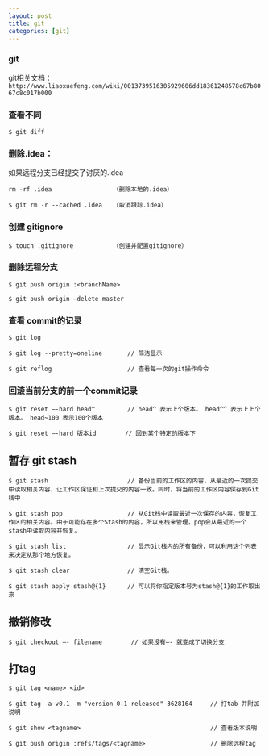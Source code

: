 ```yaml
---
layout: post
title: git
categories: [git]
---
```


### git
git相关文档：`http://www.liaoxuefeng.com/wiki/0013739516305929606dd18361248578c67b8067c8c017b000`

### 查看不同

```
$ git diff
```

### 删除.idea：

如果远程分支已经提交了讨厌的.idea

```
rm -rf .idea                 （删除本地的.idea）

$ git rm -r --cached .idea   （取消跟踪.idea）
```

### 创建 gitignore

```
$ touch .gitignore           （创建并配置gitignore）
```

### 删除远程分支

```
$ git push origin :<branchName>

$ git push origin —delete master
```

### 查看 commit的记录

```
$ git log

$ git log --pretty=oneline       // 简洁显示

$ git reflog                     // 查看每一次的git操作命令
```

### 回滚当前分支的前一个commit记录

```
$ git reset —-hard head^         // head^ 表示上个版本。 head^^ 表示上上个版本。 head~100 表示100个版本

$ git reset —-hard 版本id        // 回到某个特定的版本下
```

## 暂存 git stash

```
$ git stash                      // 备份当前的工作区的内容，从最近的一次提交中读取相关内容，让工作区保证和上次提交的内容一致。同时，将当前的工作区内容保存到Git栈中

$ git stash pop                  // 从Git栈中读取最近一次保存的内容，恢复工作区的相关内容。由于可能存在多个Stash的内容，所以用栈来管理，pop会从最近的一个stash中读取内容并恢复。

$ git stash list                 // 显示Git栈内的所有备份，可以利用这个列表来决定从那个地方恢复。

$ git stash clear                // 清空Git栈。

$ git stash apply stash@{1}      // 可以将你指定版本号为stash@{1}的工作取出来
```

## 撤销修改

```
$ git checkout —- filename        // 如果没有—- 就变成了切换分支
```

## 打tag

```
$ git tag <name> <id>

$ git tag -a v0.1 -m "version 0.1 released" 3628164     // 打tab 并附加说明

$ git show <tagname>                                    // 查看版本说明

$ git push origin :refs/tags/<tagname>                  // 删除远程tag
```